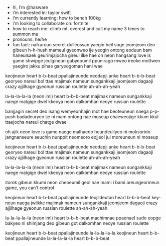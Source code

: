 -   hi, I’m @hasware
-   i’m interested in: taylor swift
-   i’m currently learning: how to bench 100kg
-   i’m looking to collaborate on: fortnite
-   how to reach me: climb mt. everest and call my name 3 times to summon me
-   pronouns: he/he
-   fun fact: nalkaroun secret dulleossan yaegin beil soge
jeomjeom deo gibeun h-h-hush mameul gyeonweo ije
yeogin ontong eoduun bam haneulsaek
geurimjajocha gireul ilke hae
oh neon hangsang love is game
shwipge jeulgineun gabyeoumil ppunirago
mweo ireoke mottwen yaegiro jakku
pihae garyeogoman hani wae

keojineun heart b-b-beat ppallajineunde
neodapji anke heart b-b-b-beat
georyeo nareul bol ttae
majimak nameun sungankkaji
jeomjeom dagaoji crazy
ajjilhage gyeonun russian roulette
ah-ah-ah-yeah

la-la-la-la-la (neon imi)
heart b-b-b-beat
majimak nameun sungankkaji
naege matgige dwel kkeoya neon
dalkomhan neoye russian roulette

banjjagin secret deo isang wemyeonhajin mot hae
beoteuneun naega p-p-push badadeuryeo ije
ni mam ontong nae moseup chaeweojige
kkum kkul ttaejocha nareul chatge dwae

oh ajik neon love is game
naege malhaedo heundeullyeo ni moksorido
jangnanseure seuchin nunppit neomeoro
eojjeol jul moreuneun ni moseup

keojineun heart b-b-beat ppallajineunde
neodapji anke heart b-b-b-beat
georyeo nareul bol ttae
majimak nameun sungankkaji
jeomjeom dagaoji crazy
ajjilhage gyeonun russian roulette
ah-ah-ah-yeah

la-la-la-la-la (neon imi)
heart b-b-b-beat
majimak nameun sungankkaji
naege matgige dwel kkeoya neon
dalkomhan neoye russian roulette

itorok gibeun kkumi neon cheoeumil geol
nae mami i bami
areungeorineun game, you can’t control

keojineun heart b-b-beat ppallajineunde
teojildeutan heart b-b-b-beat
key-neun naega jwilkke
majimak nameun sungankkaji
jeomjeom dagaoji crazy
ajjilhage gyeonun russian roulette
ah-ah-ah-yeah

la-la-la-la-la (neon imi)
heart b-b-b-beat
machimnae ppaenael sudo eopge bakyeo
ni shimjang deo gibeun got
dalkomhan neoye russian roulette

keojineun heart b-b-beat ppallajineunde
la-la-la-la-la
keojineun heart b-b-beat ppallajineunde
la-la-la-la-la
heart b-b-b-beat
